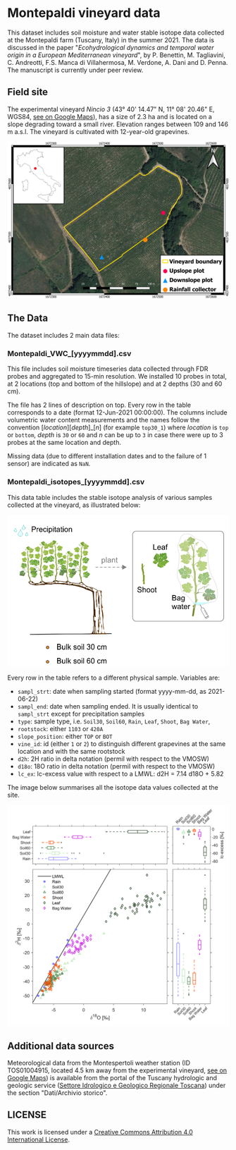 # Montepaldi vineyard data

This dataset includes soil moisture and water stable isotope data collected at the Montepaldi farm (Tuscany, Italy) in the summer 2021. The data is discussed in the paper "*Ecohydrological dynamics and temporal water origin in a European Mediterranean vineyard*", by P. Benettin, M. Tagliavini, C. Andreotti, F.S. Manca di Villahermosa, M. Verdone, A. Dani and D. Penna. The manuscript is currently under peer review.

## Field site

The experimental vineyard *Nincio 3* (43° 40' 14.47" N, 11° 08' 20.46" E, WGS84, [see on Google Maps](https://maps.app.goo.gl/tfqomNEx16TET9An8)), has a size of 2.3 ha and is located on a slope degrading toward a small river. Elevation ranges between 109 and 146 m a.s.l. The vineyard is cultivated with 12-year-old grapevines. 

![](01_field_location.jpeg) 

## The Data

The dataset includes 2 main data files: 

### Montepaldi_VWC_[yyyymmdd].csv

This file includes soil moisture timeseries data collected through FDR probes and aggregated to 15-min resolution. We installed 10 probes in total, at 2 locations (top and bottom of the hillslope) and at 2 depths (30 and 60 cm). 

The file has 2 lines of description on top. Every row in the table corresponds to a date (format 12-Jun-2021 00:00:00). The columns include volumetric water content measurements and the names follow the convention [*location*][*depth*]_[*n*] (for example `top30_1`) where *location* is `top` or `bottom`, *depth* is `30` or `60` and *n* can be up to `3` in case there were up to 3 probes at the same location and depth.

Missing data (due to different installation dates and to the failure of 1 sensor) are indicated as `NaN`.

### Montepaldi_isotopes_[yyyymmdd].csv

This data table includes the stable isotope analysis of various samples collected at the vineyard, as illustrated below:

![](02_sampling.png)

Every row in the table refers to a different physical sample. Variables are:

- `sampl_strt`: date when sampling started (format yyyy-mm-dd, as 2021-06-22)
- `sampl_end`: date when sampling ended. It is usually identical to `sampl_strt` except for precipitation samples
- `type`: sample type, i.e. `Soil30`, `Soil60`, `Rain`, `Leaf`, `Shoot`, `Bag Water`,
- `rootstock`: either `1103` or `420A`
- `slope_position`: either `TOP` or `BOT`
- `vine_id`: id (either `1` or `2`) to distinguish different grapevines at the same location and with the same rootstock
- `d2h`: 2H ratio in delta notation (permil with respect to the VMOSW)
- `d18o`: 18O ratio in delta notation (permil with respect to the VMOSW)
- `lc_ex`: lc-excess value with respect to a LMWL: d2H = 7.14 d18O + 5.82

The image below summarises all the isotope data values collected at the site.

![](Montepaldi_dual-isotope-plot_20240301.png)

## Additional data sources

Meteorological data from the Montespertoli weather station (ID TOS01004915, located 4.5 km away from the experimental vineyard, [see on Google Maps](https://maps.app.goo.gl/sDGXbXdZMLd8vKiy8)) is available from the portal of the Tuscany hydrologic and geologic service ([Settore Idrologico e Geologico Regionale Toscana](https://sir.toscana.it/)) under the section "Dati/Archivio storico".

## LICENSE

This work is licensed under a
[Creative Commons Attribution 4.0 International License][cc-by].

[cc-by]: http://creativecommons.org/licenses/by/4.0/
